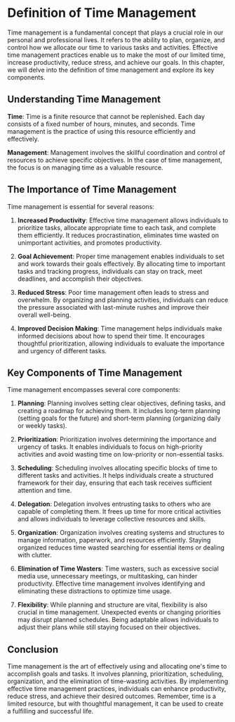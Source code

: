 Definition of Time Management
========================================

Time management is a fundamental concept that plays a crucial role in our personal and professional lives. It refers to the ability to plan, organize, and control how we allocate our time to various tasks and activities. Effective time management practices enable us to make the most of our limited time, increase productivity, reduce stress, and achieve our goals. In this chapter, we will delve into the definition of time management and explore its key components.

Understanding Time Management
-----------------------------

**Time**: Time is a finite resource that cannot be replenished. Each day consists of a fixed number of hours, minutes, and seconds. Time management is the practice of using this resource efficiently and effectively.

**Management**: Management involves the skillful coordination and control of resources to achieve specific objectives. In the case of time management, the focus is on managing time as a valuable resource.

The Importance of Time Management
---------------------------------

Time management is essential for several reasons:

1. **Increased Productivity**: Effective time management allows individuals to prioritize tasks, allocate appropriate time to each task, and complete them efficiently. It reduces procrastination, eliminates time wasted on unimportant activities, and promotes productivity.

2. **Goal Achievement**: Proper time management enables individuals to set and work towards their goals effectively. By allocating time to important tasks and tracking progress, individuals can stay on track, meet deadlines, and accomplish their objectives.

3. **Reduced Stress**: Poor time management often leads to stress and overwhelm. By organizing and planning activities, individuals can reduce the pressure associated with last-minute rushes and improve their overall well-being.

4. **Improved Decision Making**: Time management helps individuals make informed decisions about how to spend their time. It encourages thoughtful prioritization, allowing individuals to evaluate the importance and urgency of different tasks.

Key Components of Time Management
---------------------------------

Time management encompasses several core components:

1. **Planning**: Planning involves setting clear objectives, defining tasks, and creating a roadmap for achieving them. It includes long-term planning (setting goals for the future) and short-term planning (organizing daily or weekly tasks).

2. **Prioritization**: Prioritization involves determining the importance and urgency of tasks. It enables individuals to focus on high-priority activities and avoid wasting time on low-priority or non-essential tasks.

3. **Scheduling**: Scheduling involves allocating specific blocks of time to different tasks and activities. It helps individuals create a structured framework for their day, ensuring that each task receives sufficient attention and time.

4. **Delegation**: Delegation involves entrusting tasks to others who are capable of completing them. It frees up time for more critical activities and allows individuals to leverage collective resources and skills.

5. **Organization**: Organization involves creating systems and structures to manage information, paperwork, and resources efficiently. Staying organized reduces time wasted searching for essential items or dealing with clutter.

6. **Elimination of Time Wasters**: Time wasters, such as excessive social media use, unnecessary meetings, or multitasking, can hinder productivity. Effective time management involves identifying and eliminating these distractions to optimize time usage.

7. **Flexibility**: While planning and structure are vital, flexibility is also crucial in time management. Unexpected events or changing priorities may disrupt planned schedules. Being adaptable allows individuals to adjust their plans while still staying focused on their objectives.

Conclusion
----------

Time management is the art of effectively using and allocating one's time to accomplish goals and tasks. It involves planning, prioritization, scheduling, organization, and the elimination of time-wasting activities. By implementing effective time management practices, individuals can enhance productivity, reduce stress, and achieve their desired outcomes. Remember, time is a limited resource, but with thoughtful management, it can be used to create a fulfilling and successful life.
